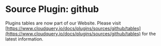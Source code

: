# Source Plugin: github

Plugins tables are now part of our Website. Please visit [https://www.cloudquery.io/docs/plugins/sources/github/tables](https://www.cloudquery.io/docs/plugins/sources/github/tables) for the latest information.